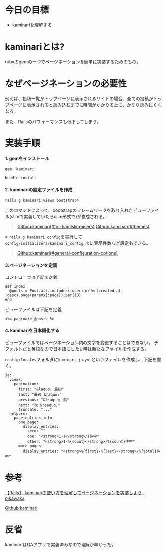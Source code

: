 # 今日の目標

- kaminariを理解する

# kaminariとは?

rubyのgemの一つでページネーションを簡単に実装するためのもの。

# なぜページネーションの必要性

例えば、投稿一覧がトップページに表示されるサイトの場合、全ての投稿がトップページに表示されると読み込むまでに時間がかかりる上に、かなり読みにくくなる。

また、Railsのパフォーマンスも低下してしまう。

# 実装手順

#### 1. gemをインストール

`gem 'kaminari'`

`bundle install`

#### 2. kaminariの設定ファイルを作成

`rails g kaminari:views bootstrap4`

このコマンドによって、bootstrapのフレームワークを取り入れたビューファイル(slimで実装していたらslim形式で)が作成される。

> [Github:kaminari(#for-hamlslim-users)](https://github.com/kaminari/kaminari#general-configuration-options)
> [Github:kaminari(#themes)](https://github.com/kaminari/kaminari#general-configuration-options)

※ `rails g kaminari:config`を実行して`config/initializers/kaminari_config.rb`に表示件数など設定もできる。

> [Github:kaminari(#general-configuration-options)](https://github.com/kaminari/kaminari#general-configuration-options)

#### 3.ページネーションを定義

コントローラは下記を定義
```
def index
  @posts = Post.all.includes(:user).order(created_at: :desc).page(params[:page]).per(10)
end
```
ビューファイルは下記を定義
```
<%= paginate @posts %>
```

#### 4. kaminariを日本語化する

ビューファイルではページネーション内の文字を変更することはできない。
デフォルトだと英語なので日本語にしたい時は新たなファイルを作成する。

`config/locales`フォルダに`kaminari_ja.yml`というファイルを作成し、下記を書く。

```
ja:
  views:
    pagination:
      first: "&laquo; 最初"
      last: "最後 &raquo;"
      previous: "&lsaquo; 前"
      next: "次 &rsaquo;"
      truncate: "..."
  helpers:
    page_entries_info:
      one_page:
        display_entries:
          zero: ""
          one: "<strong>1-1</strong>/1件中"
          other: "<strong>1-%{count}</strong>/%{count}件中"
      more_pages:
        display_entries: "<strong>%{first}-%{last}</strong>/%{total}件中"
```

# 参考

[【Rails】 kaminariの使い方を理解してページネーションを実装しよう - pikawaka](https://pikawaka.com/rails/kaminari)

[Github:kaminari](https://github.com/kaminari/kaminari)

# 反省

kaminariはQAアプリで実装済みなので理解が早かった。